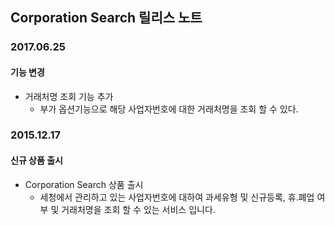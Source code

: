 ## Corporation Search 릴리스 노트

### 2017.06.25
#### 기능 변경

* 거래처명 조회 기능 추가
    * 부가 옵션기능으로 해당 사업자번호에 대한 거래처명을 조회 할 수 있다. 
    
### 2015.12.17
#### 신규 상품 출시
* Corporation Search 상품 출시
    * 세청에서 관리하고 있는 사업자번호에 대하여 과세유형 및 신규등록, 휴.폐업 여부 및 거래처명을 조회 할 수 있는 서비스 입니다.